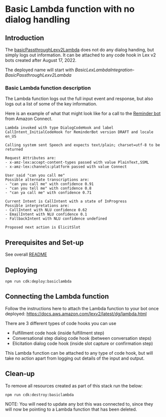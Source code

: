 # Basic Lambda function with no dialog handling

## Introduction

The [basicPassthroughLexv2Lambda](./basicPassthroughLexv2Lambda.ts) does not do any dialog handing, but simply logs out information. It can be attached to any code hook in Lex v2 bots created after August 17, 2022.

The deployed name will start with _BasicLexLambdaIntegration-BasicPassthroughLexv2Lambda_


### Basic Lambda function description
The Lambda function logs out the full input event and response, but also logs out a list of some of the key information.

Here is an example of what that might look like for a call to the [Reminder bot](../../bots/ReminderBotFiles) from Amazon Connect. 
```
Lambda invoked with type DialogCodeHook and label CallIntent_InitialCodeHook for ReminderBot version DRAFT and locale en_US

Calling system sent Speech and expects text/plain; charset=utf-8 to be returned

Request Attributes are:
- x-amz-lex:accept-content-types passed with value PlainText,SSML
- x-amz-lex:channels:platform passed with value Connect

User said "can you call me"
Possible alternate transcriptions are:
- "can you call me" with confidence 0.91
- "can you tell me" with confidence 0.8
- "can ya call me" with confidence 0.71

Current Intent is CallIntent with a state of InProgress
Possible interpretations are:
- CallIntent with NLU confidence 0.62
- EmailIntent with NLU confidence 0.1
- FallbackIntent with NLU confidence undefined

Proposed next action is ElicitSlot
  ```


## Prerequisites and Set-up
See overall [README](../../README.md)

## Deploying

```
npm run cdk:deploy:basiclambda
```

## Connecting the Lambda function
Follow the instructions here to attach the Lambda function to your bot once deployed: https://docs.aws.amazon.com/lexv2/latest/dg/lambda.html

There are 3 different types of code hooks you can use
- Fulfillment code hook (inside fulfillment step)
- Conversational step dialog code hook (between conversation steps)
- Elicitation dialog code hook (inside slot capture or confirmation step)

This Lambda function can be attached to any type of code hook, but will take no action apart from logging out details of the input and output.


## Clean-up
To remove all resources created as part of this stack run the below:

```
npm run cdk:destroy:basiclambda
```

NOTE: You will need to update any bot this was connected to, since they will now be pointing to a Lambda function that has been deleted.
